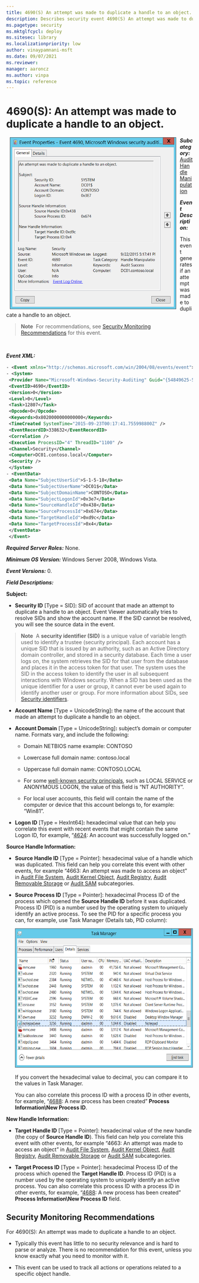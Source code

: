 ```yaml
---
title: 4690(S) An attempt was made to duplicate a handle to an object. 
description: Describes security event 4690(S) An attempt was made to duplicate a handle to an object.
ms.pagetype: security
ms.mktglfcycl: deploy
ms.sitesec: library
ms.localizationpriority: low
author: vinaypamnani-msft
ms.date: 09/07/2021
ms.reviewer: 
manager: aaroncz
ms.author: vinpa
ms.topic: reference
---
```


# 4690(S): An attempt was made to duplicate a handle to an object.


<img src="images/event-4690.png" alt="Event 4690 illustration" width="449" height="463" hspace="10" align="left" />

***Subcategory:***&nbsp;[Audit Handle Manipulation](audit-handle-manipulation.md)

***Event Description:***

This event generates if an attempt was made to duplicate a handle to an object.

> **Note**&nbsp;&nbsp;For recommendations, see [Security Monitoring Recommendations](#security-monitoring-recommendations) for this event.

<br clear="all">

***Event XML:***
```xml
- <Event xmlns="http://schemas.microsoft.com/win/2004/08/events/event">
- <System>
 <Provider Name="Microsoft-Windows-Security-Auditing" Guid="{54849625-5478-4994-A5BA-3E3B0328C30D}" /> 
 <EventID>4690</EventID> 
 <Version>0</Version> 
 <Level>0</Level> 
 <Task>12807</Task> 
 <Opcode>0</Opcode> 
 <Keywords>0x8020000000000000</Keywords> 
 <TimeCreated SystemTime="2015-09-23T00:17:41.755998800Z" /> 
 <EventRecordID>338632</EventRecordID> 
 <Correlation /> 
 <Execution ProcessID="4" ThreadID="1100" /> 
 <Channel>Security</Channel> 
 <Computer>DC01.contoso.local</Computer> 
 <Security /> 
 </System>
- <EventData>
 <Data Name="SubjectUserSid">S-1-5-18</Data> 
 <Data Name="SubjectUserName">DC01$</Data> 
 <Data Name="SubjectDomainName">CONTOSO</Data> 
 <Data Name="SubjectLogonId">0x3e7</Data> 
 <Data Name="SourceHandleId">0x438</Data> 
 <Data Name="SourceProcessId">0x674</Data> 
 <Data Name="TargetHandleId">0xd9c</Data> 
 <Data Name="TargetProcessId">0x4</Data> 
 </EventData>
 </Event>

```

***Required Server Roles:*** None.

***Minimum OS Version:*** Windows Server 2008, Windows Vista.

***Event Versions:*** 0.

***Field Descriptions:***

**Subject:**

-   **Security ID** \[Type = SID\]**:** SID of account that made an attempt to duplicate a handle to an object. Event Viewer automatically tries to resolve SIDs and show the account name. If the SID cannot be resolved, you will see the source data in the event.

> **Note**&nbsp;&nbsp;A **security identifier (SID)** is a unique value of variable length used to identify a trustee (security principal). Each account has a unique SID that is issued by an authority, such as an Active Directory domain controller, and stored in a security database. Each time a user logs on, the system retrieves the SID for that user from the database and places it in the access token for that user. The system uses the SID in the access token to identify the user in all subsequent interactions with Windows security. When a SID has been used as the unique identifier for a user or group, it cannot ever be used again to identify another user or group. For more information about SIDs, see [Security identifiers](/windows/access-protection/access-control/security-identifiers).

-   **Account Name** \[Type = UnicodeString\]**:** the name of the account that made an attempt to duplicate a handle to an object.

-   **Account Domain** \[Type = UnicodeString\]**:** subject’s domain or computer name. Formats vary, and include the following:

    -   Domain NETBIOS name example: CONTOSO

    -   Lowercase full domain name: contoso.local

    -   Uppercase full domain name: CONTOSO.LOCAL

    -   For some [well-known security principals](/windows/security/identity-protection/access-control/security-identifiers), such as LOCAL SERVICE or ANONYMOUS LOGON, the value of this field is “NT AUTHORITY”.

    -   For local user accounts, this field will contain the name of the computer or device that this account belongs to, for example: “Win81”.

-   **Logon ID** \[Type = HexInt64\]**:** hexadecimal value that can help you correlate this event with recent events that might contain the same Logon ID, for example, “[4624](event-4624.md): An account was successfully logged on.”

**Source Handle Information:**

-   **Source Handle ID** \[Type = Pointer\]: hexadecimal value of a handle which was duplicated. This field can help you correlate this event with other events, for example “4663: An attempt was made to access an object” in [Audit File System](audit-file-system.md), [Audit Kernel Object](audit-kernel-object.md), [Audit Registry](audit-registry.md), [Audit Removable Storage](audit-removable-storage.md) or [Audit SAM](audit-sam.md) subcategories.

-   **Source Process ID** \[Type = Pointer\]: hexadecimal Process ID of the process which opened the **Source Handle ID** before it was duplicated. Process ID (PID) is a number used by the operating system to uniquely identify an active process. To see the PID for a specific process you can, for example, use Task Manager (Details tab, PID column):

    <img src="images/task-manager.png" alt="Task manager illustration" width="585" height="375" />

    If you convert the hexadecimal value to decimal, you can compare it to the values in Task Manager.

    You can also correlate this process ID with a process ID in other events, for example, “[4688](event-4688.md): A new process has been created” **Process Information\\New Process ID**.

**New Handle Information:**

-   **Target Handle ID** \[Type = Pointer\]: hexadecimal value of the new handle (the copy of **Source Handle ID**). This field can help you correlate this event with other events, for example “4663: An attempt was made to access an object” in [Audit File System](audit-file-system.md), [Audit Kernel Object](audit-kernel-object.md), [Audit Registry](audit-registry.md), [Audit Removable Storage](audit-removable-storage.md) or [Audit SAM](audit-sam.md) subcategories.

-   **Target Process ID** \[Type = Pointer\]: hexadecimal Process ID of the process which opened the **Target Handle ID**. Process ID (PID) is a number used by the operating system to uniquely identify an active process. You can also correlate this process ID with a process ID in other events, for example, “[4688](event-4688.md): A new process has been created” **Process Information\\New Process ID** field.

## Security Monitoring Recommendations

For 4690(S): An attempt was made to duplicate a handle to an object.

-   Typically this event has little to no security relevance and is hard to parse or analyze. There is no recommendation for this event, unless you know exactly what you need to monitor with it.

-   This event can be used to track all actions or operations related to a specific object handle.

